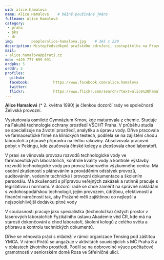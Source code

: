 ```yaml
---
uid: alice.hamalova
name: Alice Hamalová	# běžně používáné jméno
fullname: Alice Hamalová
category:
 - praha
 - pks
 - dr
img: 		people/alice-hamalova.jpg    # 165 x 220
description: Místopředsedkyně pražského sdružení, zastupitelka na Praze 8, členka dozorčí rady ve společnosti Želivská provozní.
mail:
- alice.hamalova@pirati.cz
mob: +420 777 699 091 
ordpks: 5
orddr: 5
profiles:
  github:                 
  facebook: 		  https://www.facebook.com/alice.hamalova
  twitter: 		  
  flickr:     		  https://www.flickr.com/search/?text=alice%20hamalova
---
```


**Alice Hamalová** (* 2. května 1990) je členkou dozorčí rady ve společnosti Želivská provozní.

Vystudovala osmileté Gymnázium Krnov, kde maturovala z chemie. Studuje na Fakultě technologie ochrany prostředí VŠCHT Praha. V průběhu studia se specializuje na životní prostředí, analytiku a úpravu vody. Dříve pracovala ve farmaceutické firmě na klinických testech, podílela se na zajištění chodu laboratoří a přípravě přípravku na léčbu rakoviny. Absolvovala pracovní pobyt v Pekingu, kde zaučovala čínské kolegy a zlepšovala chod laboratoří.

V praxi se věnovala provozu rozvodů technologické vody ve farmaceutických laboratořích, kontrole kvality vody a kontrole výstavby rozvodů technologické vody pro provoz laserového výzkumného centra. Má osobní zkušenosti s plánováním a prováděním odstávek provozů, auditováním, vedením technické i provozní dokumentace a školením personálu. Má zkušenosti s přípravou veřejných zakázek a rutinně pracuje s legislativou i normami. V dozorčí radě se chce zaměřit na správné nakládání s vodohospodářskou technologií, jejím provozem, údržbou, efektivností a finanční náročností tak, aby Pražané měli zajištěnou co nejlepší a nejspolehlivější dodávku pitné vody

V současnosti pracuje jako specialistka (technoložka) čistých prostor v laserových laboratořích Fyzikálního ústavu Akademie věd ČR, kde má na starosti dokončování a chod laboratoří, školení kolegů z celého světa a přípravu a kontrolu technických dokumentů.

Dříve se věnovala práci s mládeží v rámci organizace Tensing pod záštitou YMCA. V rámci Pirátů se angažuje v aktivitách souvisejících s MČ Praha 8 a v oblastech životního prostředí. Podílí se na dobrovolné výuce počítačové gramotnosti v seniorském domě Rosa ve Střelničné ulici.
